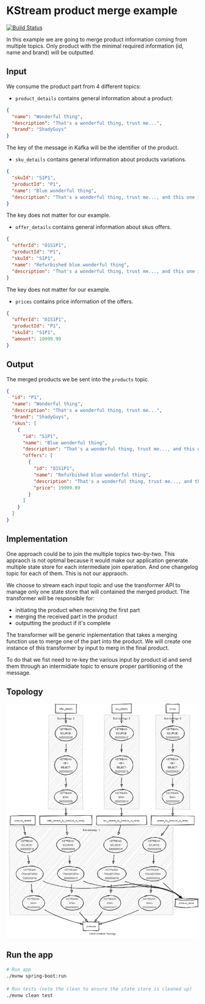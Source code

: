 # KStream product merge example

[![Build Status](https://travis-ci.com/adrien-ben/kstream-product-merge-example.svg?branch=master)](https://travis-ci.com/adrien-ben/kstream-product-merge-example)

In this example we are going to merge product information coming from multiple topics.
Only product with the minimal required information (id, name and brand) will be outputted.

## Input

We consume the product part from 4 different topics:

- `product_details` contains general information about a product:

```json
{
  "name": "Wonderful thing",
  "description": "That's a wonderful thing, trust me...",
  "brand": "ShadyGuys"
}
```

The key of the message in Kafka will be the identifier of the product.

- `sku_details` contains general information about products variations.

```json
{
  "skuId": "S1P1",
  "productId": "P1",
  "name": "Blue wonderful thing",
  "description": "That's a wonderful thing, trust me..., and this one is blue !"
}
```

The key does not matter for our example.

- `offer_details` contains general information about skus offers.

```json
{
  "offerId": "O1S1P1",
  "productId": "P1",
  "skuId": "S1P1",
  "name": "Refurbished blue wonderful thing",
  "description": "That's a wonderful thing, trust me..., and this one is blue ! It should work too."
}
```

The key does not matter for our example.

- `prices` contains price information of the offers.

```json
{
  "offerId": "O1S1P1",
  "productId": "P1",
  "skuId": "S1P1",
  "amount": 19999.99
}
```

## Output

The merged products we be sent into the `products` topic.

```json
{
  "id": "P1",
  "name": "Wonderful thing",
  "description": "That's a wonderful thing, trust me...",
  "brand": "ShadyGuys",
  "skus": [
    {
      "id": "S1P1",
      "name": "Blue wonderful thing",
      "description": "That's a wonderful thing, trust me..., and this one is blue !",
      "offers": [
        {
          "id": "O1S1P1",
          "name": "Refurbished blue wonderful thing",
          "description": "That's a wonderful thing, trust me..., and this one is blue ! It should work too.",
          "price": 19999.99
        }
      ]
    }
  ]
}
```

## Implementation

One approach could be to join the multiple topics two-by-two.
This appraoch is not optimal because it would make our application generate multiple state store for each intermediate join operation.
And one changelog topic for each of them. This is not our appraoch.

We choose to stream each input topic and use the transformer API to manage only one state store that will contained the merged product.
The transformer will be responsible for:

- initiating the product when receiving the first part
- merging the received part in the product
- outputting the product if it's complete

The transformer will be generic inplementation that takes a merging function use to merge one of the part into the product.
We will create one instance of this transformer by input to merg in the final product.

To do that we fist need to re-key the various input by product id and send them through an intermidiate topic
to ensure proper partitioning of the message.

## Topology

![Topology](topology.png)

## Run the app 

```sh
# Run app
./mvnw spring-boot:run

# Run tests (note the clean to ensure the state store is cleaned up)
./mvnw clean test
```
